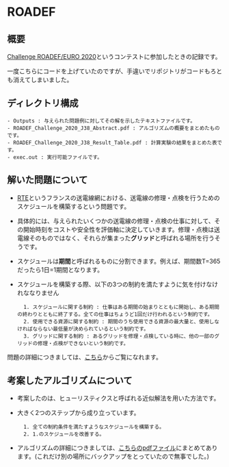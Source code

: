 # ROADEF
## 概要
[Challenge ROADEF/EURO 2020](https://www.roadef.org/challenge/2020/en/index.php)というコンテストに参加したときの記録です。

一度こちらにコードを上げていたのですが、手違いでリポジトリがコードもろとも消えてしまいました。

## ディレクトリ構成

    - Outputs : 与えられた問題例に対してその解を示したテキストファイルです。
    - ROADEF_Challenge_2020_J38_Abstract.pdf : アルゴリズムの概要をまとめたものです。
    - ROADEF_Challenge_2020_J38_Result_Table.pdf : 計算実験の結果をまとめた表です。
    - exec.out : 実行可能ファイルです。

## 解いた問題について
* [RTE](https://en.wikipedia.org/wiki/R%C3%A9seau_de_Transport_d%27%C3%89lectricit%C3%A9#:~:text=R%C3%A9seau%20de%20Transport%20d'%C3%89lectricit%C3%A9%20(Electricity%20Transmission%20Network)%2C,transmission%20system%20operator%20of%20France.&text=RTE%20is%20a%20wholly%20owned,EDF\)%2C%20headquartered%20in%20Paris.)というフランスの送電線網における、送電線の修理・点検を行うためのスケジュールを構築するという問題です。

* 具体的には、与えられたいくつかの送電線の修理・点検の仕事に対して、その開始時刻をコストや安全性を評価軸に決定していきます。修理・点検は送電線そのものではなく、それらが集まった**グリッド**と呼ばれる場所を行うそうです。

* スケジュールは**期間**と呼ばれるものに分割できます。例えば、期間数T=365だったら1日=1期間となります。

* スケジュールを構築する際、以下の3つの制約を満たすように気を付けなけれななりません

        1. スケジュールに関する制約 : 仕事はある期間の始まりとともに開始し、ある期間の終わりとともに終了する。全ての仕事はちょうど1回だけ行われるという制約です。
        2. 使用できる資源に関する制約 : 期間のうち使用できる資源の最大量と、使用しなければならない最低量が決められているという制約です。
        3. グリッドに関する制約 : あるグリッドを修理・点検している時に、他の一部のグリッドの修理・点検ができないという制約です。

問題の詳細につきましては、[こちら](https://github.com/rte-france/challenge-roadef-2020/blob/master/Challenge_Subject.pdf)からご覧になれます。

## 考案したアルゴリズムについて
* 考案したのは、ヒューリスティクスと呼ばれる近似解法を用いた方法です。

* 大きく2つのステップから成り立っています。

        1. 全ての制約条件を満たすようなスケジュールを構築する。
        2. 1.のスケジュールを改善する。

* アルゴリズムの詳細につきましては、[こちらのpdfファイル](https://github.com/yutaokamoto/ROADEF/blob/main/ROADEF_Challenge_2020_J38_Abstract.pdf)にまとめてあります。(これだけ別の場所にバックアップをとっていたので無事でした。)
